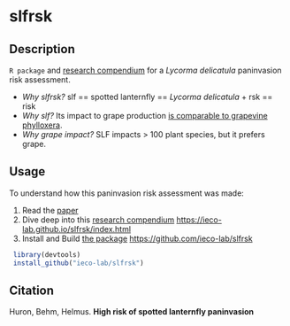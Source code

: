
<!-- README.md is generated from README.Rmd. Please edit that file -->

# slfrsk

<!-- badges: start -->

<!-- badges: end -->

## Description

`R package` and [research
compendium](https://ieco-lab.github.io/slfrsk/index.html) for a *Lycorma
delicatula* paninvasion risk assessment.

  - *Why slfrsk?* slf == spotted lanternfly == *Lycorma delicatula* +
    rsk == risk
  - *Why slf?* Its impact to grape production [is comparable to
    grapevine
    phylloxera](https://en.wikipedia.org/wiki/Great_French_Wine_Blight).
  - *Why grape impact?* SLF impacts \> 100 plant species, but it prefers
    grape.

## Usage

To understand how this paninvasion risk assessment was made:

1.  Read the [paper](https://www.iecolab.org/publications/)
2.  Dive deep into this [research
    compendium](https://ieco-lab.github.io/slfrsk/index.html)
    <https://ieco-lab.github.io/slfrsk/index.html>
3.  Install and Build [the package](https://github.com/ieco-lab/slfrsk)
    <https://github.com/ieco-lab/slfrsk>

<!-- end list -->

``` r
 library(devtools)
 install_github("ieco-lab/slfrsk")
```

## Citation

Huron, Behm, Helmus. **High risk of spotted lanternfly paninvasion**
